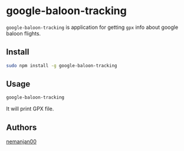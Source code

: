 # google-baloon-tracking

`google-baloon-tracking` is application for getting `gpx` info about google baloon flights. 

## Install

```bash
sudo npm install -g google-baloon-tracking
```

## Usage

```bash
google-baloon-tracking
```

It will print GPX file. 

## Authors

[nemanjan00](https://github.com/nemanjan00)


